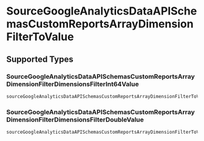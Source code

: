 # SourceGoogleAnalyticsDataAPISchemasCustomReportsArrayDimensionFilterToValue


## Supported Types

### SourceGoogleAnalyticsDataAPISchemasCustomReportsArrayDimensionFilterDimensionsFilterInt64Value

```python
sourceGoogleAnalyticsDataAPISchemasCustomReportsArrayDimensionFilterToValue: models.SourceGoogleAnalyticsDataAPISchemasCustomReportsArrayDimensionFilterDimensionsFilterInt64Value = /* values here */
```

### SourceGoogleAnalyticsDataAPISchemasCustomReportsArrayDimensionFilterDimensionsFilterDoubleValue

```python
sourceGoogleAnalyticsDataAPISchemasCustomReportsArrayDimensionFilterToValue: models.SourceGoogleAnalyticsDataAPISchemasCustomReportsArrayDimensionFilterDimensionsFilterDoubleValue = /* values here */
```

